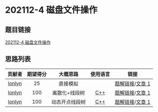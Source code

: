 # 202112-4 磁盘文件操作

## 题目链接

[202112-4 磁盘文件操作](http://118.190.20.162/view.page?gpid=T135)

## 思路列表

| 贡献者 | 期望得分 | 大概思路 | 使用语言 | 链接 |
| :-: | :-: | :-: | :-: | :-: | 
| [lonlyn](https://github.com/lxlonlyn) | 25 | 直接模拟 |  | [题解链接](1.md#25)/[文章 1] |
| [lonlyn](https://github.com/lxlonlyn) | 100 | 离散化+线段树 | [C++](1.md#_3) | [题解链接](1.md#100)/[文章 1] |
| [lonlyn](https://github.com/lxlonlyn) | 100 | 动态开点线段树 | [C++](1.md#_4) | [题解链接](1.md#100_1)/[文章 1] |

[文章 1]: 1.md